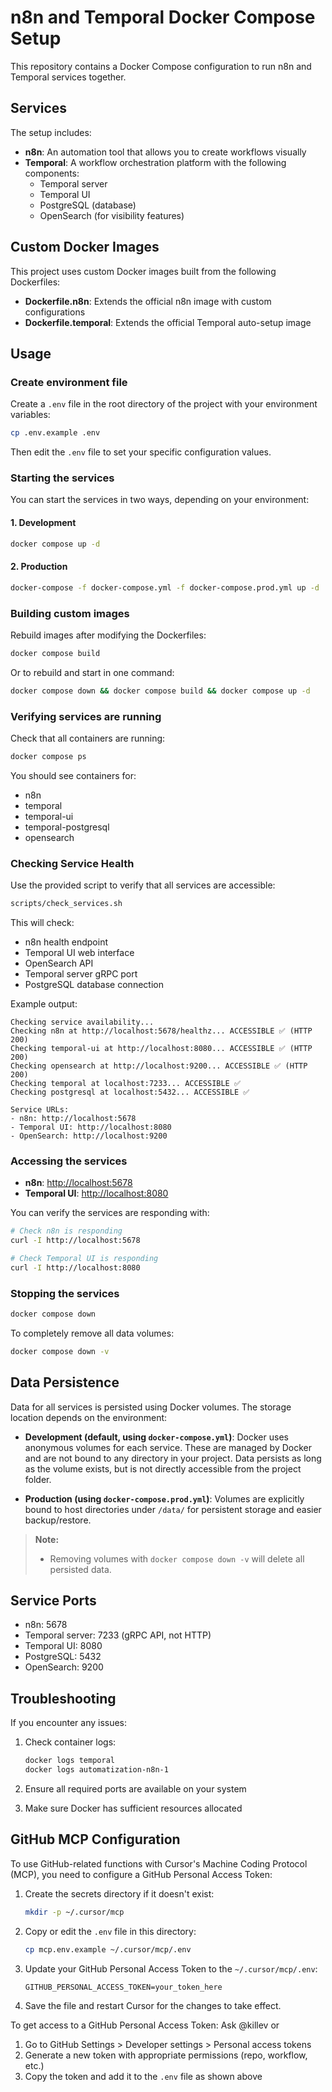 # n8n and Temporal Docker Compose Setup

This repository contains a Docker Compose configuration to run n8n and Temporal services together.

## Services

The setup includes:

- **n8n**: An automation tool that allows you to create workflows visually
- **Temporal**: A workflow orchestration platform with the following components:
  - Temporal server
  - Temporal UI
  - PostgreSQL (database)
  - OpenSearch (for visibility features)

## Custom Docker Images

This project uses custom Docker images built from the following Dockerfiles:

- **Dockerfile.n8n**: Extends the official n8n image with custom configurations
- **Dockerfile.temporal**: Extends the official Temporal auto-setup image

## Usage

### Create environment file

Create a `.env` file in the root directory of the project with your environment variables:

```bash
cp .env.example .env
```

Then edit the `.env` file to set your specific configuration values.

### Starting the services

You can start the services in two ways, depending on your environment:

#### 1. Development

```bash
docker compose up -d
```

#### 2. Production

```bash
docker-compose -f docker-compose.yml -f docker-compose.prod.yml up -d
```

### Building custom images

Rebuild images after modifying the Dockerfiles:

```bash
docker compose build
```

Or to rebuild and start in one command:

```bash
docker compose down && docker compose build && docker compose up -d
```

### Verifying services are running

Check that all containers are running:

```bash
docker compose ps
```

You should see containers for:
- n8n
- temporal
- temporal-ui
- temporal-postgresql
- opensearch

### Checking Service Health

Use the provided script to verify that all services are accessible:

```bash
scripts/check_services.sh
```

This will check:
- n8n health endpoint
- Temporal UI web interface
- OpenSearch API
- Temporal server gRPC port
- PostgreSQL database connection

Example output:
```text
Checking service availability...
Checking n8n at http://localhost:5678/healthz... ACCESSIBLE ✅ (HTTP 200)
Checking temporal-ui at http://localhost:8080... ACCESSIBLE ✅ (HTTP 200)
Checking opensearch at http://localhost:9200... ACCESSIBLE ✅ (HTTP 200)
Checking temporal at localhost:7233... ACCESSIBLE ✅
Checking postgresql at localhost:5432... ACCESSIBLE ✅

Service URLs:
- n8n: http://localhost:5678
- Temporal UI: http://localhost:8080
- OpenSearch: http://localhost:9200
```

### Accessing the services

- **n8n**: <http://localhost:5678>
- **Temporal UI**: <http://localhost:8080>

You can verify the services are responding with:

```bash
# Check n8n is responding
curl -I http://localhost:5678

# Check Temporal UI is responding
curl -I http://localhost:8080
```

### Stopping the services

```bash
docker compose down
```

To completely remove all data volumes:

```bash
docker compose down -v
```

## Data Persistence

Data for all services is persisted using Docker volumes. The storage location depends on the environment:

- **Development (default, using `docker-compose.yml`)**: Docker uses anonymous volumes for each service. These are managed by Docker and are not bound to any directory in your project. Data persists as long as the volume exists, but is not directly accessible from the project folder.

- **Production (using `docker-compose.prod.yml`)**: Volumes are explicitly bound to host directories under `/data/` for persistent storage and easier backup/restore.

> **Note:**
> - Removing volumes with `docker compose down -v` will delete all persisted data.

## Service Ports

- n8n: 5678
- Temporal server: 7233 (gRPC API, not HTTP)
- Temporal UI: 8080
- PostgreSQL: 5432
- OpenSearch: 9200

## Troubleshooting

If you encounter any issues:

1. Check container logs:
   ```bash
   docker logs temporal
   docker logs automatization-n8n-1
   ```

2. Ensure all required ports are available on your system

3. Make sure Docker has sufficient resources allocated

## GitHub MCP Configuration

To use GitHub-related functions with Cursor's Machine Coding Protocol (MCP), you need to configure a GitHub Personal Access Token:

1. Create the secrets directory if it doesn't exist:
   ```bash
   mkdir -p ~/.cursor/mcp
   ```

2. Copy or edit the `.env` file in this directory:
   ```bash
   cp mcp.env.example ~/.cursor/mcp/.env
   ```

3. Update your GitHub Personal Access Token to the `~/.cursor/mcp/.env`:
   ```
   GITHUB_PERSONAL_ACCESS_TOKEN=your_token_here
   ```

4. Save the file and restart Cursor for the changes to take effect.

To get access to a GitHub Personal Access Token:
Ask @killev
or
1. Go to GitHub Settings > Developer settings > Personal access tokens
2. Generate a new token with appropriate permissions (repo, workflow, etc.)
3. Copy the token and add it to the `.env` file as shown above
